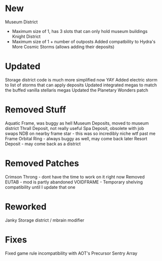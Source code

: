 
# New
Museum District
- Maximum size of 1, has 3 slots that can only hold museum buildings
Knight District
- Maximum size of 1 + number of outposts
Added compatbility to Hydra's More Cosmic Storms (allows adding their deposits)

# Updated
Storage district code is much more simplified now YAY
Added electric storm to list of storms that can apply deposits
Updated integrated megas to match the buffed vanilla stellaris megas
Updated the Planetary Wonders patch

# Removed Stuff
Aquatic Frame, was buggy as hell
Museum Deposits, moved to museum district
Thrall Deposit, not really useful
Spa Deposit, obsolete with job swaps
NDB on nearby frame star - this was so incredibly niche wtf past me
Frame Orbital Ring - always buggy as well, may come back later
Resort Deposit - may come back as a district

# Removed Patches
Crimson Throng - dont have the time to work on it right now
Removed EUTAB - mod is partly abandoned
VOIDFRAME - Temporary shelving compatibility until I update that one

# Reworked
Janky Storage district / mbrain modifier 

# Fixes
Fixed game rule incompatibility with AOT's Precursor Sentry Array